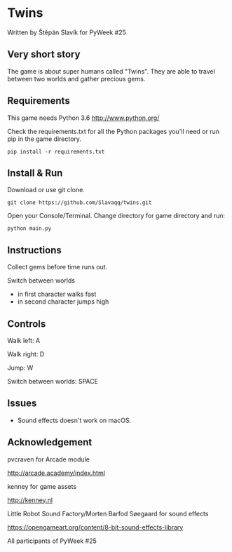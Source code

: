 Twins
=====

Written by Štěpán Slavík for PyWeek #25

Very short story
---------------

The game is about super humans called "Twins".
They are able to travel between two worlds and gather precious gems.

Requirements
------------

This game needs Python 3.6
http://www.python.org/

Check the requirements.txt for all the Python packages
you'll need or run pip in the game directory.

`pip install -r requirements.txt`


Install & Run 
-------------

Download or use git clone.

`git clone https://github.com/Slavaqq/twins.git`

Open your Console/Terminal. Change directory for game directory and run:

`python main.py`


Instructions
------------

Collect gems before time runs out.

Switch between worlds

- in first character walks fast
- in second character jumps high


Controls
--------

Walk left: A

Walk right: D

Jump: W

Switch between worlds: SPACE


Issues
------

- Sound effects doesn't work on macOS.


Acknowledgement
---------------

pvcraven for Arcade module

http://arcade.academy/index.html

kenney for game assets

http://kenney.nl

Little Robot Sound Factory/Morten Barfod Søegaard for sound effects

https://opengameart.org/content/8-bit-sound-effects-library

All participants of PyWeek #25 

